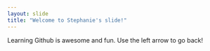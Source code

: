 ```yaml
---
layout: slide
title: "Welcome to Stephanie's slide!"
---
```

Learning Github is awesome and fun.
Use the left arrow to go back!
